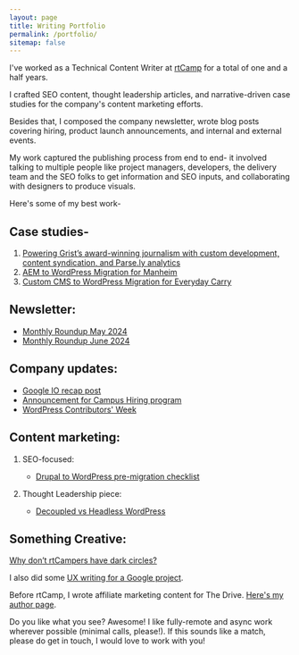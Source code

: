 ```yaml
---
layout: page
title: Writing Portfolio
permalink: /portfolio/
sitemap: false
---
```

I've worked as a Technical Content Writer at [rtCamp](https://rtcamp.com) for a total of one and a half years. 

I crafted SEO content, thought leadership articles, and narrative-driven case studies for the company's content marketing efforts.

Besides that, I composed the company newsletter, wrote blog posts covering hiring, product launch announcements, and internal and external events. 

My work captured the publishing process from end to end- it involved talking to multiple people like project managers, developers, the delivery team and the SEO folks to get information and SEO inputs, and collaborating with designers to produce visuals.  

Here's some of my best work-

## Case studies-

1. [Powering Grist’s award-winning journalism with custom development, content syndication, and Parse.ly analytics](https://rtcamp.com/case-studies/grist-managed-wordpress/) 
2. [AEM to WordPress Migration for Manheim](https://rtcamp.com/case-studies/aem-to-wordpress-migration-for-manheim/)
3. [Custom CMS to WordPress Migration for Everyday Carry](https://rtcamp.com/case-studies/custom-cms-to-wordpress-migration-for-everyday-carry/)

## Newsletter: 
- [Monthly Roundup May 2024](https://rtcamp.com/blog/monthly-roundup-may-2024/) 
- [Monthly Roundup June 2024](https://rtcamp.com/blog/monthly-roundup-april-2024/)

## Company updates:
- [Google IO recap post](https://rtcamp.com/blog/google-io-2024-recap/) 
- [Announcement for Campus Hiring program](https://rtcamp.com/blog/campus-hiring-2024/) 
- [WordPress Contributors' Week](https://rtcamp.com/blog/celebrating-21-years-of-wordpress-with-contributors-week/)

## Content marketing:

1. SEO-focused:
   - [Drupal to WordPress pre-migration checklist](https://rtcamp.com/blog/drupal-to-wordpress-pre-migration-checklist/) 

2. Thought Leadership piece:
   - [Decoupled vs Headless WordPress](https://rtcamp.com/blog/decoupled-vs-headless-wordpress/) 

## Something Creative:
[Why don’t rtCampers have dark circles?](https://rtcamp.com/blog/why-dont-rtcampers-have-dark-circles/) 

I also did some [UX writing for a Google project](https://ashutoshbhosale.com/blog/what-i-learned-working-on-a-google-project).


Before rtCamp, I wrote affiliate marketing content for The Drive. [Here's my author page](https://www.thedrive.com/authors/ashutosh-bhosale).

Do you like what you see? Awesome! I like fully-remote and async work wherever possible (minimal calls, please!). If this sounds like a match, please do get in touch, I would love to work with you!